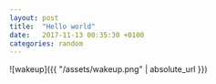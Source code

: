 ```yaml
---
layout: post
title:  "Hello world"
date:   2017-11-13 00:35:30 +0100
categories: random
---
```

  ![wakeup]({{ "/assets/wakeup.png" | absolute_url }})
